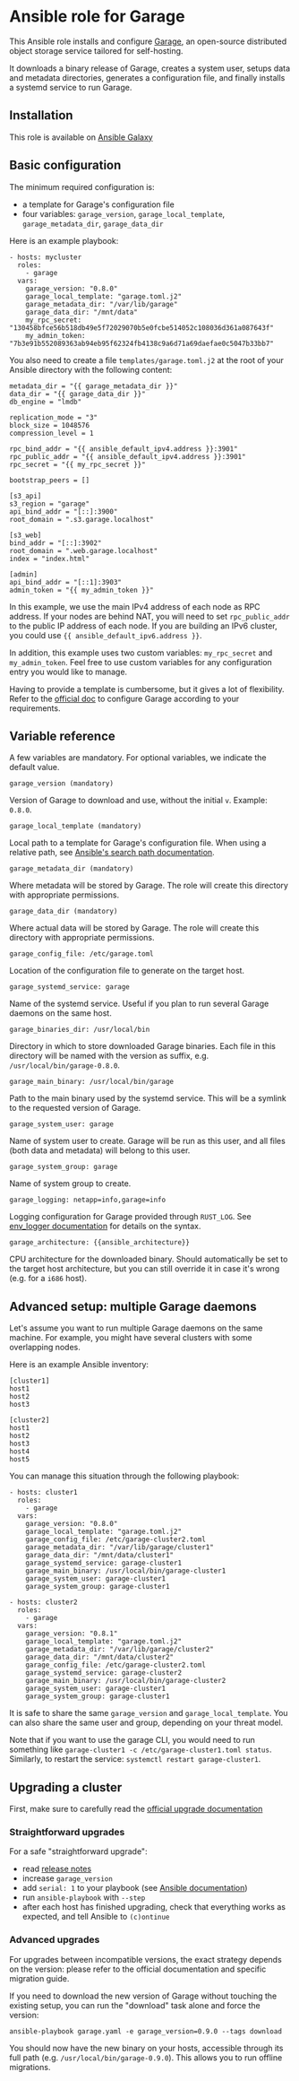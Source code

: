 # Ansible role for Garage

This Ansible role installs and configure [Garage](https://garagehq.deuxfleurs.fr/),
an open-source distributed object storage service tailored for self-hosting.

It downloads a binary release of Garage, creates a system user, setups data and
metadata directories, generates a configuration file, and finally installs a systemd
service to run Garage.

## Installation

This role is available on [Ansible Galaxy](https://galaxy.ansible.com/zorun/garage)

## Basic configuration

The minimum required configuration is:

- a template for Garage's configuration file
- four variables: `garage_version`, `garage_local_template`, `garage_metadata_dir`, `garage_data_dir`

Here is an example playbook:

```
- hosts: mycluster
  roles:
    - garage
  vars:
    garage_version: "0.8.0"
    garage_local_template: "garage.toml.j2"
    garage_metadata_dir: "/var/lib/garage"
    garage_data_dir: "/mnt/data"
    my_rpc_secret: "130458bfce56b518db49e5f72029070b5e0fcbe514052c108036d361a087643f"
    my_admin_token: "7b3e91b552089363ab94eb95f62324fb4138c9a6d71a69daefae0c5047b33bb7"
```

You also need to create a file `templates/garage.toml.j2` at the root of your
Ansible directory with the following content:

```
metadata_dir = "{{ garage_metadata_dir }}"
data_dir = "{{ garage_data_dir }}"
db_engine = "lmdb"

replication_mode = "3"
block_size = 1048576
compression_level = 1

rpc_bind_addr = "{{ ansible_default_ipv4.address }}:3901"
rpc_public_addr = "{{ ansible_default_ipv4.address }}:3901"
rpc_secret = "{{ my_rpc_secret }}"

bootstrap_peers = []

[s3_api]
s3_region = "garage"
api_bind_addr = "[::]:3900"
root_domain = ".s3.garage.localhost"

[s3_web]
bind_addr = "[::]:3902"
root_domain = ".web.garage.localhost"
index = "index.html"

[admin]
api_bind_addr = "[::1]:3903"
admin_token = "{{ my_admin_token }}"
```

In this example, we use the main IPv4 address of each node as RPC address.
If your nodes are behind NAT, you will need to set `rpc_public_addr` to the public
IP address of each node.
If you are building an IPv6 cluster, you could use `{{ ansible_default_ipv6.address }}`.

In addition, this example uses two custom variables: `my_rpc_secret` and `my_admin_token`.
Feel free to use custom variables for any configuration entry you would like to manage.

Having to provide a template is cumbersome, but it gives a lot of flexibility.
Refer to the [official doc](https://garagehq.deuxfleurs.fr/documentation/reference-manual/configuration/)
to configure Garage according to your requirements.

## Variable reference

A few variables are mandatory.  For optional variables, we indicate the default value.

    garage_version (mandatory)

Version of Garage to download and use, without the initial `v`.  Example: `0.8.0`.

    garage_local_template (mandatory)

Local path to a template for Garage's configuration file.  When using
a relative path, see [Ansible's search path documentation](https://docs.ansible.com/ansible/latest/playbook_guide/playbook_pathing.html).

    garage_metadata_dir (mandatory)

Where metadata will be stored by Garage.  The role will create this directory
with appropriate permissions.

    garage_data_dir (mandatory)

Where actual data will be stored by Garage.  The role will create this directory
with appropriate permissions.

    garage_config_file: /etc/garage.toml

Location of the configuration file to generate on the target host.

    garage_systemd_service: garage

Name of the systemd service.  Useful if you plan to run several Garage
daemons on the same host.

    garage_binaries_dir: /usr/local/bin

Directory in which to store downloaded Garage binaries.  Each file in this
directory will be named with the version as suffix, e.g. `/usr/local/bin/garage-0.8.0`.

    garage_main_binary: /usr/local/bin/garage

Path to the main binary used by the systemd service.  This will be a symlink
to the requested version of Garage.

    garage_system_user: garage

Name of system user to create.  Garage will be run as this user, and
all files (both data and metadata) will belong to this user.

    garage_system_group: garage

Name of system group to create.

    garage_logging: netapp=info,garage=info

Logging configuration for Garage provided through `RUST_LOG`.
See [env_logger documentation](https://docs.rs/env_logger/latest/env_logger/#enabling-logging)
for details on the syntax.

    garage_architecture: {{ansible_architecture}}

CPU architecture for the downloaded binary.  Should automatically be set to the
target host architecture, but you can still override it in case it's wrong
(e.g. for a `i686` host).

## Advanced setup: multiple Garage daemons

Let's assume you want to run multiple Garage daemons on the same machine.
For example, you might have several clusters with some overlapping nodes.

Here is an example Ansible inventory:

```
[cluster1]
host1
host2
host3

[cluster2]
host1
host2
host3
host4
host5
```

You can manage this situation through the following playbook:

```
- hosts: cluster1
  roles:
    - garage
  vars:
    garage_version: "0.8.0"
    garage_local_template: "garage.toml.j2"
    garage_config_file: /etc/garage-cluster2.toml
    garage_metadata_dir: "/var/lib/garage/cluster1"
    garage_data_dir: "/mnt/data/cluster1"
    garage_systemd_service: garage-cluster1
    garage_main_binary: /usr/local/bin/garage-cluster1
    garage_system_user: garage-cluster1
    garage_system_group: garage-cluster1

- hosts: cluster2
  roles:
    - garage
  vars:
    garage_version: "0.8.1"
    garage_local_template: "garage.toml.j2"
    garage_metadata_dir: "/var/lib/garage/cluster2"
    garage_data_dir: "/mnt/data/cluster2"
    garage_config_file: /etc/garage-cluster2.toml
    garage_systemd_service: garage-cluster2
    garage_main_binary: /usr/local/bin/garage-cluster2
    garage_system_user: garage-cluster1
    garage_system_group: garage-cluster1
```

It is safe to share the same `garage_version` and `garage_local_template`.
You can also share the same user and group, depending on your threat model.

Note that if you want to use the garage CLI, you would need to run something
like `garage-cluster1 -c /etc/garage-cluster1.toml status`.  Similarly, to
restart the service: `systemctl restart garage-cluster1`.

## Upgrading a cluster

First, make sure to carefully read the [official upgrade documentation](https://garagehq.deuxfleurs.fr/documentation/cookbook/upgrading/)

### Straightforward upgrades

For a safe "straightforward upgrade":

- read [release notes](https://git.deuxfleurs.fr/Deuxfleurs/garage/releases)
- increase `garage_version`
- add `serial: 1` to your playbook (see [Ansible documentation](https://docs.ansible.com/ansible/latest/playbook_guide/playbooks_strategies.html#using-keywords-to-control-execution))
- run `ansible-playbook` with `--step`
- after each host has finished upgrading, check that everything works as expected, and tell Ansible to `(c)ontinue`

### Advanced upgrades

For upgrades between incompatible versions, the exact strategy depends on
the version: please refer to the official documentation and specific migration guide.

If you need to download the new version of Garage without touching the existing
setup, you can run the "download" task alone and force the version:

```
ansible-playbook garage.yaml -e garage_version=0.9.0 --tags download
```

You should now have the new binary on your hosts, accessible through its
full path (e.g. `/usr/local/bin/garage-0.9.0`).  This allows you to run
offline migrations.
